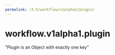 ```yaml
---
permalink: /3.5/workflow/v1alpha1/plugin/
---
```


# workflow.v1alpha1.plugin

"Plugin is an Object with exactly one key"